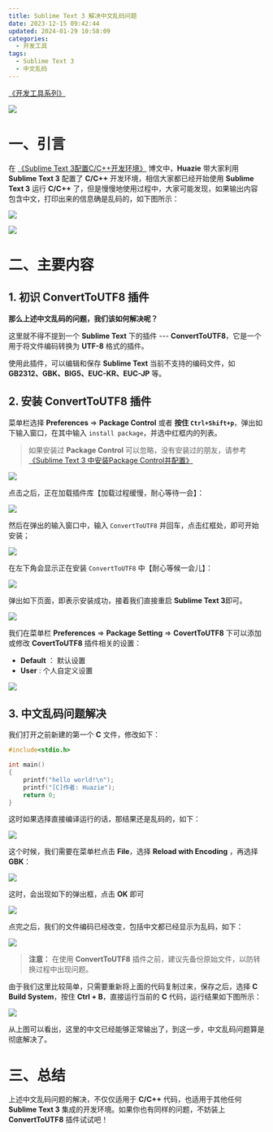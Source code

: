 ```yaml
---
title: Sublime Text 3 解决中文乱码问题
date: 2023-12-15 09:42:44
updated: 2024-01-29 10:58:09
categories:
  - 开发工具
tags:
  - Sublime Text 3
  - 中文乱码
---
```


[《开发工具系列》](/categories/开发工具/)

![](/images/sublime-text3-logo.png)

# 一、引言

在 [《Sublime Text 3配置C/C++开发环境》](/2023/12/15/dev-tool/sublime-text3-c-cplus/) 博文中，**Huazie** 带大家利用 **Sublime Text 3** 配置了 **C/C++** 开发环境，相信大家都已经开始使用 **Sublime Text 3** 运行 **C/C++** 了，但是慢慢地使用过程中，大家可能发现，如果输出内容包含中文，打印出来的信息确是乱码的，如下图所示：

<!-- more -->

![](chinese-garbled-code.png)

[![](/images/flea-framework.png)](https://github.com/Huazie/flea-framework)

# 二、主要内容

## 1. 初识 ConvertToUTF8 插件

**那么上述中文乱码的问题，我们该如何解决呢？**

这里就不得不提到一个 **Sublime Text** 下的插件 --- **ConvertToUTF8**，它是一个用于将文件编码转换为 **UTF-8** 格式的插件。

使用此插件，可以编辑和保存 **Sublime Text** 当前不支持的编码文件，如 **GB2312、GBK、BIG5、EUC-KR、EUC-JP** 等。


## 2. 安装 ConvertToUTF8 插件

菜单栏选择 **Preferences** => **Package Control** 或者 **按住 `Ctrl+Shift+p`**，弹出如下输入窗口，在其中输入 `install package`，并选中红框内的列表。

> 如果安装过 **Package Control** 可以忽略，没有安装过的朋友，请参考[《Sublime Text 3 中安装Package Control并配置》](https://zhuanlan.zhihu.com/p/349113898)

![](install-package.png)

点击之后，正在加载插件库【加载过程缓慢，耐心等待一会】：

![](install-package-1.png)


然后在弹出的输入窗口中，输入 `ConvertToUTF8` 并回车，点击红框处，即可开始安装；

![](convert-to-utf8.png)

在左下角会显示正在安装  `ConvertToUTF8` 中【耐心等候一会儿】：

![](convert-to-utf8-1.png)

弹出如下页面，即表示安装成功，接着我们直接重启 **Sublime Text 3**即可。

![](convert-to-utf8-2.png)

我们在菜单栏 **Preferences** => **Package Setting** => **CovertToUTF8** 下可以添加或修改 **CovertToUTF8** 插件相关的设置：

- **Default** ： 默认设置
- **User** : 个人自定义设置

![](settings.png)

## 3. 中文乱码问题解决

我们打开之前新建的第一个 **C** 文件，修改如下：

```c
#include<stdio.h>

int main() 
{
    printf("hello world!\n");
    printf("[C]作者: Huazie");
    return 0;
}
```

这时如果选择直接编译运行的话，那结果还是乱码的，如下：

![](c-result.png)

这个时候，我们需要在菜单栏点击 **File**，选择 **Reload with Encoding** ，再选择 **GBK**：

![](convert-to-gbk.png)

这时，会出现如下的弹出框，点击 **OK** 即可

![](convert-to-gbk-1.png)

点完之后，我们的文件编码已经改变，包括中文都已经显示为乱码，如下：

![](convert-to-gbk-2.png)

> **注意：** 在使用 **ConvertToUTF8**  插件之前，建议先备份原始文件，以防转换过程中出现问题。

由于我们这里比较简单，只需要重新将上面的代码复制过来，保存之后，选择 **C Build System**，按住 **Ctrl + B**，直接运行当前的 **C** 代码，运行结果如下图所示：

![](c-result-1.png)

从上图可以看出，这里的中文已经能够正常输出了，到这一步，中文乱码问题算是彻底解决了。
# 三、总结

上述中文乱码问题的解决，不仅仅适用于 **C/C++** 代码，也适用于其他任何 **Sublime Text 3** 集成的开发环境。如果你也有同样的问题，不妨装上 **ConvertToUTF8** 插件试试吧！